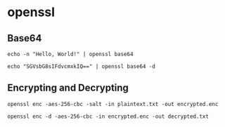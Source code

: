 # openssl



## Base64

```
echo -n "Hello, World!" | openssl base64
```

```
echo "SGVsbG8sIFdvcmxkIQ==" | openssl base64 -d
```

## Encrypting and Decrypting

```
openssl enc -aes-256-cbc -salt -in plaintext.txt -out encrypted.enc
```

```
openssl enc -d -aes-256-cbc -in encrypted.enc -out decrypted.txt
```







